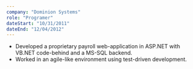 ```yaml
---
company: "Dominion Systems"
role: "Programer"
dateStart: "10/31/2011"
dateEnd: "12/04/2012"
---
```


- Developed a proprietary payroll web-application in ASP.NET with VB.NET code-behind and a MS-SQL backend.
- Worked in an agile-like environment using test-driven development.
